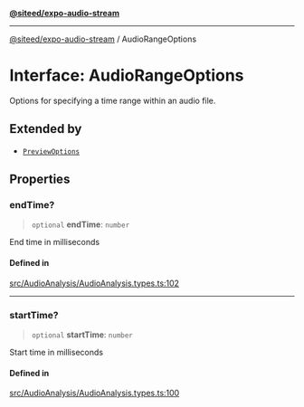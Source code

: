 [**@siteed/expo-audio-stream**](../README.md)

***

[@siteed/expo-audio-stream](../README.md) / AudioRangeOptions

# Interface: AudioRangeOptions

Options for specifying a time range within an audio file.

## Extended by

- [`PreviewOptions`](PreviewOptions.md)

## Properties

### endTime?

> `optional` **endTime**: `number`

End time in milliseconds

#### Defined in

[src/AudioAnalysis/AudioAnalysis.types.ts:102](https://github.com/deeeed/expo-audio-stream/blob/67c0151498a79fdb4d385168c502a8eaeb33efe1/packages/expo-audio-stream/src/AudioAnalysis/AudioAnalysis.types.ts#L102)

***

### startTime?

> `optional` **startTime**: `number`

Start time in milliseconds

#### Defined in

[src/AudioAnalysis/AudioAnalysis.types.ts:100](https://github.com/deeeed/expo-audio-stream/blob/67c0151498a79fdb4d385168c502a8eaeb33efe1/packages/expo-audio-stream/src/AudioAnalysis/AudioAnalysis.types.ts#L100)
